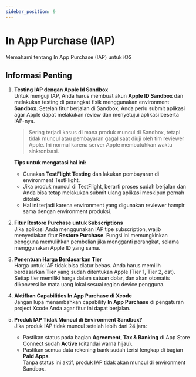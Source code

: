 ```yaml
---
sidebar_position: 9
---
```


# In App Purchase (IAP)

Memahami tentang In App Purchase (IAP) untuk iOS

## Informasi Penting

1. **Testing IAP dengan Apple Id Sandbox**  
   Untuk menguji IAP, Anda harus membuat akun **Apple ID Sandbox** dan melakukan testing di perangkat fisik menggunakan environment **Sandbox**. Setelah fitur berjalan di Sandbox, Anda perlu submit aplikasi agar Apple dapat melakukan review dan menyetujui aplikasi beserta IAP-nya.

   > Sering terjadi kasus di mana produk muncul di Sandbox, tetapi tidak muncul atau pembayaran gagal saat diuji oleh tim reviewer Apple. Ini normal karena server Apple membutuhkan waktu sinkronisasi.

   **Tips untuk mengatasi hal ini:**  
   - Gunakan **TestFlight Testing** dan lakukan pembayaran di environment TestFlight.  
   - Jika produk muncul di TestFlight, berarti proses sudah berjalan dan Anda bisa tetap melakukan submit ulang aplikasi meskipun pernah ditolak.  
   - Hal ini terjadi karena environment yang digunakan reviewer hampir sama dengan environment produksi.

2. **Fitur Restore Purchase untuk Subscriptions**  
   Jika aplikasi Anda menggunakan IAP tipe subscription, wajib menyediakan fitur **Restore Purchase**. Fungsi ini memungkinkan pengguna memulihkan pembelian jika mengganti perangkat, selama menggunakan Apple ID yang sama.

3. **Penentuan Harga Berdasarkan Tier**  
   Harga untuk IAP tidak bisa diatur bebas. Anda harus memilih berdasarkan **Tier** yang sudah ditentukan Apple (Tier 1, Tier 2, dst). Setiap tier memiliki harga dalam satuan dolar, dan akan otomatis dikonversi ke mata uang lokal sesuai region device pengguna.

4. **Aktifkan Capabilities In App Purchase di Xcode**  
   Jangan lupa menambahkan capability **In App Purchase** di pengaturan project Xcode Anda agar fitur ini dapat berjalan.

5. **Produk IAP Tidak Muncul di Environment Sandbox?**  
   Jika produk IAP tidak muncul setelah lebih dari 24 jam:  
   - Pastikan status pada bagian **Agreement, Tax & Banking** di App Store Connect sudah **Active** (ditandai warna hijau).  
   - Pastikan semua data rekening bank sudah terisi lengkap di bagian **Paid Apps**.  
   Tanpa status ini aktif, produk IAP tidak akan muncul di environment Sandbox.
